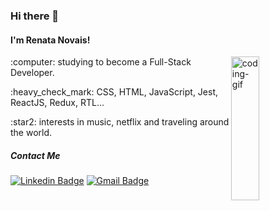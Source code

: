 ### Hi there 👋

#### I'm Renata Novais!
<img align="right" alt="coding-gif" src="https://media.giphy.com/media/fAnzw6YK33jMwzp5wp/giphy.gif" width="30%" height="230"/>
<!--
![coding-gif](https://media.giphy.com/media/fAnzw6YK33jMwzp5wp/giphy.gif)
-->

<p>:computer: studying to become a Full-Stack Developer.</p>
<p>:heavy_check_mark: CSS, HTML, JavaScript, Jest, ReactJS, Redux, RTL...</p>
<p>:star2: interests in music, netflix and traveling around the world.</p>

##### Contact Me
[![Linkedin Badge](https://img.shields.io/badge/-LinkedIn-blue?style=flat-square&logo=Linkedin&logoColor=white&link=https://www.linkedin.com/in/renata-novais/)](https://www.linkedin.com/in/renata-novais/)
[![Gmail Badge](https://img.shields.io/badge/-Gmail-c14438?style=flat-square&logo=Gmail&logoColor=white&link=mailto:rnovaiscs@gmail.com)](mailto:rnovaiscs@gmail.com)
<!--
**RenataNovais/RenataNovais** is a ✨ _special_ ✨ repository because its `README.md` (this file) appears on your GitHub profile.

Here are some ideas to get you started:

- 🔭 I’m currently working on ...
- 🌱 I’m currently learning ...
- 👯 I’m looking to collaborate on ...
- 🤔 I’m looking for help with ...
- 💬 Ask me about ...
- 📫 How to reach me: ...
- 😄 Pronouns: ...
- ⚡ Fun fact: ...
-->
